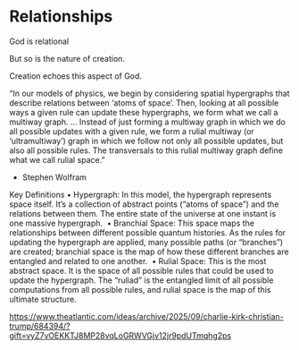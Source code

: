 # Relationships

God is relational

But so is the nature of creation. 

Creation echoes this aspect of God.

“In our models of physics, we begin by considering spatial hypergraphs that describe relations between ‘atoms of space’. Then, looking at all possible ways a given rule can update these hypergraphs, we form what we call a multiway graph. ... Instead of just forming a multiway graph in which we do all possible updates with a given rule, we form a rulial multiway (or ‘ultramultiway’) graph in which we follow not only all possible updates, but also all possible rules. The transversals to this rulial multiway graph define what we call rulial space.”
- Stephen Wolfram

Key Definitions
• Hypergraph: In this model, the hypergraph represents space itself. It’s a collection of abstract points (“atoms of space”) and the relations between them. The entire state of the universe at one instant is one massive hypergraph.  
• Branchial Space: This space maps the relationships between different possible quantum histories. As the rules for updating the hypergraph are applied, many possible paths (or “branches”) are created; branchial space is the map of how these different branches are entangled and related to one another.  
• Rulial Space: This is the most abstract space. It is the space of all possible rules that could be used to update the hypergraph. The “ruliad” is the entangled limit of all possible computations from all possible rules, and rulial space is the map of this ultimate structure. 


https://www.theatlantic.com/ideas/archive/2025/09/charlie-kirk-christian-trump/684394/?gift=vyZ7vOEKKTJ8MP28vqLoGRWVGjv12jr9pdUTmqhg2ps